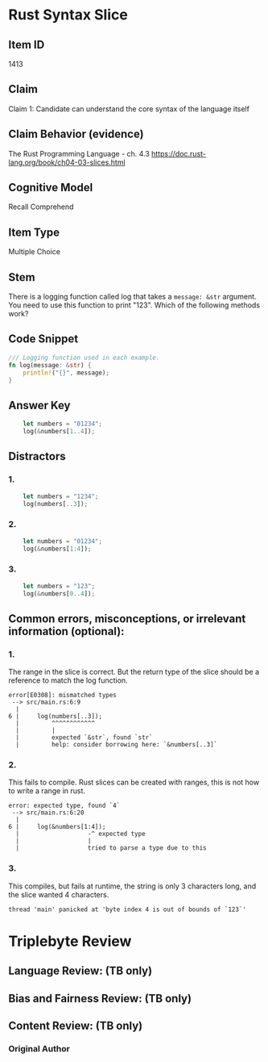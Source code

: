 # Rust Syntax Slice

## Item ID
1413

## Claim

Claim 1: Candidate can understand the core syntax of the language itself


## Claim Behavior (evidence)

The Rust Programming Language - ch. 4.3
https://doc.rust-lang.org/book/ch04-03-slices.html


## Cognitive Model

Recall
Comprehend

## Item Type

Multiple Choice

## Stem

There is a logging function called log that takes
a `message: &str` argument.
You need to use this function to print "123".
Which of the following methods work?

## Code Snippet

```rust
/// Logging function used in each example.
fn log(message: &str) {
    println!("{}", message);
}
```

## Answer Key

```rust
    let numbers = "01234";
    log(&numbers[1..4]);
```

## Distractors

### 1.
```rust
    let numbers = "1234";
    log(numbers[..3]);
```

### 2.
```rust
    let numbers = "01234";
    log(&numbers[1:4]);
```

### 3.
```rust
    let numbers = "123";
    log(&numbers[0..4]);
```


## Common errors, misconceptions, or irrelevant information (optional):

### 1.
The range in the slice is correct.  But the return
type of the slice should be a reference to match the log function.
```
error[E0308]: mismatched types
 --> src/main.rs:6:9
  |
6 |     log(numbers[..3]);
  |         ^^^^^^^^^^^^
  |         |
  |         expected `&str`, found `str`
  |         help: consider borrowing here: `&numbers[..3]`
```

### 2.
This fails to compile.  Rust slices can be created with ranges, this is not how to write a range in rust.
```
error: expected type, found `4`
 --> src/main.rs:6:20
  |
6 |     log(&numbers[1:4]);
  |                   -^ expected type
  |                   |
  |                   tried to parse a type due to this
```

### 3.
This compiles, but fails at runtime, the string is only 3 characters long, and the slice wanted 4 characters.
```
thread 'main' panicked at 'byte index 4 is out of bounds of `123`'
```

# Triplebyte Review


## Language Review: (TB only)


## Bias and Fairness Review: (TB only)


## Content Review: (TB only)


### Original Author
